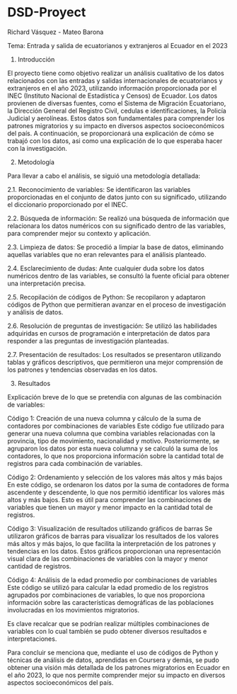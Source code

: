 # DSD-Proyect

Richard Vásquez - Mateo Barona

Tema: Entrada y salida de ecuatorianos y extranjeros al Ecuador en el 2023

1. Introducción

El proyecto tiene como objetivo realizar un análisis cualitativo de los datos relacionados con las entradas y salidas internacionales de ecuatorianos y extranjeros en el año 2023, utilizando información proporcionada por el INEC (Instituto Nacional de Estadística y Censos) de Ecuador. Los datos provienen de diversas fuentes, como el Sistema de Migración Ecuatoriano, la Dirección General del Registro Civil, cedulas e identificaciones, la Policía Judicial y aerolíneas. Estos datos son fundamentales para comprender los patrones migratorios y su impacto en diversos aspectos socioeconómicos del país. A continuación, se proporcionará una explicación de cómo se trabajó con los datos, asi como una explicación de lo que esperaba hacer con la investigación.

2. Metodología

Para llevar a cabo el análisis, se siguió una metodología detallada:

2.1. Reconocimiento de variables: Se identificaron las variables proporcionadas en el conjunto de datos junto con su significado, utilizando el diccionario proporcionado por el INEC.

2.2. Búsqueda de información: Se realizó una búsqueda de información que relacionara los datos numéricos con su significado dentro de las variables, para comprender mejor su contexto y aplicación.

2.3. Limpieza de datos: Se procedió a limpiar la base de datos, eliminando aquellas variables que no eran relevantes para el análisis planteado.

2.4. Esclarecimiento de dudas: Ante cualquier duda sobre los datos numéricos dentro de las variables, se consultó la fuente oficial para obtener una interpretación precisa.

2.5. Recopilación de códigos de Python: Se recopilaron y adaptaron códigos de Python que permitieran avanzar en el proceso de investigación y análisis de datos.

2.6. Resolución de preguntas de investigación: Se utilizó las habilidades adquiridas en cursos de programación e interpretación de datos para responder a las preguntas de investigación planteadas.

2.7. Presentación de resultados: Los resultados se presentaron utilizando tablas y gráficos descriptivos, que permitieron una mejor comprensión de los patrones y tendencias observadas en los datos.

3. Resultados

Explicación breve de lo que se pretendia con algunas de las combinación de variables:

Código 1: Creación de una nueva columna y cálculo de la suma de contadores por combinaciones de variables
Este código fue utilizado para generar una nueva columna que combina variables relacionadas con la provincia, tipo de movimiento, nacionalidad y motivo. Posteriormente, se agruparon los datos por esta nueva columna y se calculó la suma de los contadores, lo que nos proporciona información sobre la cantidad total de registros para cada combinación de variables.

Código 2: Ordenamiento y selección de los valores más altos y más bajos
En este código, se ordenaron los datos por la suma de contadores de forma ascendente y descendente, lo que nos permitió identificar los valores más altos y más bajos. Esto es útil para comprender las combinaciones de variables que tienen un mayor y menor impacto en la cantidad total de registros.

Código 3: Visualización de resultados utilizando gráficos de barras
Se utilizaron gráficos de barras para visualizar los resultados de los valores más altos y más bajos, lo que facilita la interpretación de los patrones y tendencias en los datos. Estos gráficos proporcionan una representación visual clara de las combinaciones de variables con la mayor y menor cantidad de registros.

Código 4: Análisis de la edad promedio por combinaciones de variables
Este código se utilizó para calcular la edad promedio de los registros agrupados por combinaciones de variables, lo que nos proporciona información sobre las características demográficas de las poblaciones involucradas en los movimientos migratorios.

Es clave recalcar que se podrían realizar múltiples combinaciones de variables con lo cual también se pudo obtener diversos resultados e interpretaciones.

Para concluir se menciona que, mediante el uso de códigos de Python y técnicas de análisis de datos, aprendidas en Coursera y demás, se pudo obtener una visión más detallada de los patrones migratorios en Ecuador en el año 2023, lo que nos permite comprender mejor su impacto en diversos aspectos socioeconómicos del país.

